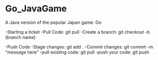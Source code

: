 # Go_JavaGame
A Java version of the popular Japan game: Go


-Starting a ticket
	-Pull Code:       git pull
	-Create a branch: git checkout -b (branch name)
	
-Push Code
	-Stage changes:       git add .
	-Commit changes:      git commit -m "message here"
	-pull existing code:  git pull
	-push your code:      git push